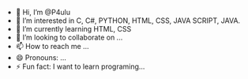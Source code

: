 - 👋 Hi, I’m @P4ulu
- 👀 I’m interested in C, C#, PYTHON, HTML, CSS, JAVA SCRIPT, JAVA.
- 🌱 I’m currently learning HTML, CSS
- 💞️ I’m looking to collaborate on ...
- 📫 How to reach me ...
- 😄 Pronouns: ...
- ⚡ Fun fact: I want to learn programing...

<!---
P4ulu/P4ulu is a ✨ special ✨ repository because its `README.md` (this file) appears on your GitHub profile.
You can click the Preview link to take a look at your changes.
--->
